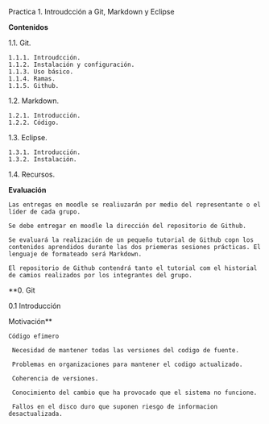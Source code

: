 Practica 1. Introudcción a Git, Markdown y Eclipse

**Contenidos**

1.1. Git.

    1.1.1. Introudcción.
    1.1.2. Instalación y configuración.
    1.1.3. Uso básico.
    1.1.4. Ramas.
    1.1.5. Github.

1.2. Markdown.

    1.2.1. Introducción.
    1.2.2. Código.

1.3. Eclipse.

    1.3.1. Introducción.
    1.3.2. Instalación.

1.4. Recursos.

**Evaluación**

    Las entregas en moodle se realiuzarán por medio del representante o el líder de cada grupo.

    Se debe entregar en moodle la dirección del repositorio de Github.

    Se evaluará la realización de un pequeño tutorial de Github copn los contenidos aprendidos durante las dos priemeras sesiones prácticas. El lenguaje de formateado será Markdown.

    El repositorio de Github contendrá tanto el tutorial com el historial de camios realizados por los integrantes del grupo.

**0. Git

0.1 Introducción

Motivación**

    Código efimero

     Necesidad de mantener todas las versiones del codigo de fuente.

     Problemas en organizaciones para mantener el codigo actualizado.

     Coherencia de versiones.

     Conocimiento del cambio que ha provocado que el sistema no funcione.

     Fallos en el disco duro que suponen riesgo de informacion desactualizada.
